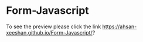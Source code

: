 # Form-Javascript
To see the preview please click the link https://ahsan-xeeshan.github.io/Form-Javascript/?
